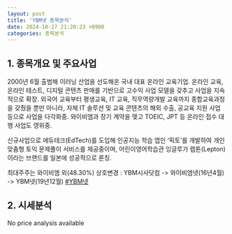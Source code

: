 ```yaml
---
layout: post
title: 'YBM넷 종목분석'
date: 2024-10-27 21:20:23 +0900
categories: 종목분석
---
```


## 1. 종목개요 및 주요사업

2000년 6월 출범해 이러닝 산업을 선도해온 국내 대표 온라인 교육기업. 온라인 교육, 온라인 테스트, 디지털 콘텐츠 판매를 기반으로 고수익 사업 모델을 갖추고 사업을 지속적으로 확장. 외국어 교육부터 평생교육, IT 교육, 직무역량개발 교육까지 종합교육과정을 갖췄을 뿐만 아니라, 자체 IT 솔루션 및 교육 콘텐츠의 해외 수출, 공교육 지원 사업 등으로 사업을 다각화중. 와이비엠과 장기 계약을 맺고 TOEIC, JPT 등 온라인 접수 대행 사업도 영위중.

신규사업으로 에듀테크(EdTech)를 도입해 인공지능 학습 앱인 ‘픽토’를 개발하여 개인 맞춤형 토익 문제풀이 서비스를 제공중이며, 어린이영어학습관 잉글루가 렙톤(Lepton)이라는 브랜드를 일본에 성공적으로 론칭.

최대주주는 와이비엠 외(48.30%) 상호변경 : YBM시사닷컴 -> 와이비엠넷(16년4월) -> YBM넷(19년12월)
[#YBM넷](#)

## 2. 시세분석

No price analysis available
